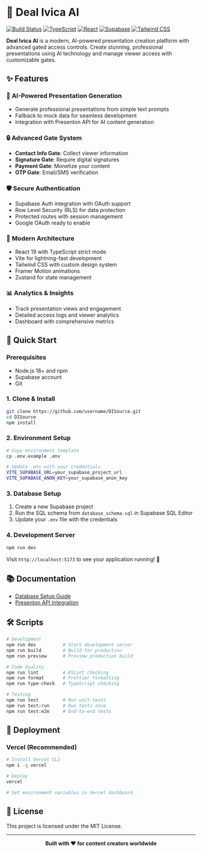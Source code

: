 # 🚀 Deal Ivica AI

[![Build Status](https://img.shields.io/badge/build-passing-brightgreen)](https://github.com/username/DISource)
[![TypeScript](https://img.shields.io/badge/TypeScript-5.8-blue)](https://www.typescriptlang.org/)
[![React](https://img.shields.io/badge/React-19.1-61DAFB)](https://reactjs.org/)
[![Supabase](https://img.shields.io/badge/Supabase-Database-green)](https://supabase.com/)
[![Tailwind CSS](https://img.shields.io/badge/Tailwind-CSS-38B2AC)](https://tailwindcss.com/)

**Deal Ivica AI** is a modern, AI-powered presentation creation platform with advanced gated access controls. Create stunning, professional presentations using AI technology and manage viewer access with customizable gates.

## ✨ Features

### 🎨 **AI-Powered Presentation Generation**
- Generate professional presentations from simple text prompts
- Fallback to mock data for seamless development
- Integration with Presenton API for AI content generation

### 🔒 **Advanced Gate System**
- **Contact Info Gate**: Collect viewer information
- **Signature Gate**: Require digital signatures
- **Payment Gate**: Monetize your content
- **OTP Gate**: Email/SMS verification

### 🛡️ **Secure Authentication**
- Supabase Auth integration with OAuth support
- Row Level Security (RLS) for data protection
- Protected routes with session management
- Google OAuth ready to enable

### 🎯 **Modern Architecture**
- React 19 with TypeScript strict mode
- Vite for lightning-fast development
- Tailwind CSS with custom design system
- Framer Motion animations
- Zustand for state management

### 📊 **Analytics & Insights**
- Track presentation views and engagement
- Detailed access logs and viewer analytics
- Dashboard with comprehensive metrics

## 🚀 Quick Start

### Prerequisites
- Node.js 18+ and npm
- Supabase account
- Git

### 1. Clone & Install
```bash
git clone https://github.com/username/DISource.git
cd DISource
npm install
```

### 2. Environment Setup
```bash
# Copy environment template
cp .env.example .env

# Update .env with your credentials
VITE_SUPABASE_URL=your_supabase_project_url
VITE_SUPABASE_ANON_KEY=your_supabase_anon_key
```

### 3. Database Setup
1. Create a new Supabase project
2. Run the SQL schema from `database_schema.sql` in Supabase SQL Editor
3. Update your `.env` file with the credentials

### 4. Development Server
```bash
npm run dev
```

Visit `http://localhost:5173` to see your application running! 🎉

## 📚 Documentation

- [Database Setup Guide](DATABASE_SETUP.md)
- [Presenton API Integration](PRESENTON_API_SETUP.md)

## 🛠️ Scripts

```bash
# Development
npm run dev          # Start development server
npm run build        # Build for production
npm run preview      # Preview production build

# Code Quality
npm run lint         # ESLint checking
npm run format       # Prettier formatting
npm run type-check   # TypeScript checking

# Testing
npm run test         # Run unit tests
npm run test:run     # Run tests once
npm run test:e2e     # End-to-end tests
```

## 🚀 Deployment

### Vercel (Recommended)
```bash
# Install Vercel CLI
npm i -g vercel

# Deploy
vercel

# Set environment variables in Vercel dashboard
```

## 📄 License

This project is licensed under the MIT License.

---

<div align="center">
  <strong>Built with ❤️ for content creators worldwide</strong>
</div>
